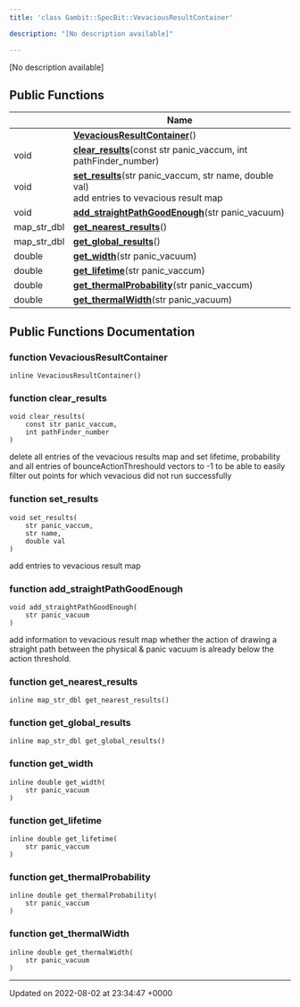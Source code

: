 ```yaml
---
title: 'class Gambit::SpecBit::VevaciousResultContainer'

description: "[No description available]"

---
```









[No description available]

## Public Functions

|                | Name           |
| -------------- | -------------- |
| | **[VevaciousResultContainer](/documentation/code/colliderbit_development/classes/classgambit_1_1specbit_1_1vevaciousresultcontainer/#function-vevaciousresultcontainer)**() |
| void | **[clear_results](/documentation/code/colliderbit_development/classes/classgambit_1_1specbit_1_1vevaciousresultcontainer/#function-clear-results)**(const str panic_vaccum, int pathFinder_number) |
| void | **[set_results](/documentation/code/colliderbit_development/classes/classgambit_1_1specbit_1_1vevaciousresultcontainer/#function-set-results)**(str panic_vaccum, str name, double val)<br>add entries to vevacious result map  |
| void | **[add_straightPathGoodEnough](/documentation/code/colliderbit_development/classes/classgambit_1_1specbit_1_1vevaciousresultcontainer/#function-add-straightpathgoodenough)**(str panic_vacuum) |
| map_str_dbl | **[get_nearest_results](/documentation/code/colliderbit_development/classes/classgambit_1_1specbit_1_1vevaciousresultcontainer/#function-get-nearest-results)**() |
| map_str_dbl | **[get_global_results](/documentation/code/colliderbit_development/classes/classgambit_1_1specbit_1_1vevaciousresultcontainer/#function-get-global-results)**() |
| double | **[get_width](/documentation/code/colliderbit_development/classes/classgambit_1_1specbit_1_1vevaciousresultcontainer/#function-get-width)**(str panic_vacuum) |
| double | **[get_lifetime](/documentation/code/colliderbit_development/classes/classgambit_1_1specbit_1_1vevaciousresultcontainer/#function-get-lifetime)**(str panic_vaccum) |
| double | **[get_thermalProbability](/documentation/code/colliderbit_development/classes/classgambit_1_1specbit_1_1vevaciousresultcontainer/#function-get-thermalprobability)**(str panic_vaccum) |
| double | **[get_thermalWidth](/documentation/code/colliderbit_development/classes/classgambit_1_1specbit_1_1vevaciousresultcontainer/#function-get-thermalwidth)**(str panic_vacuum) |

## Public Functions Documentation

### function VevaciousResultContainer

```
inline VevaciousResultContainer()
```


### function clear_results

```
void clear_results(
    const str panic_vaccum,
    int pathFinder_number
)
```


delete all entries of the vevacious results map and set lifetime, probability and all entries of bounceActionThreshould vectors to -1 to be able to easily filter out points for which vevacious did not run successfully 


### function set_results

```
void set_results(
    str panic_vaccum,
    str name,
    double val
)
```

add entries to vevacious result map 

### function add_straightPathGoodEnough

```
void add_straightPathGoodEnough(
    str panic_vacuum
)
```


add information to vevacious result map whether the action of drawing a straight path between the physical & panic vacuum is already below the action threshold. 


### function get_nearest_results

```
inline map_str_dbl get_nearest_results()
```


### function get_global_results

```
inline map_str_dbl get_global_results()
```


### function get_width

```
inline double get_width(
    str panic_vacuum
)
```


### function get_lifetime

```
inline double get_lifetime(
    str panic_vaccum
)
```


### function get_thermalProbability

```
inline double get_thermalProbability(
    str panic_vaccum
)
```


### function get_thermalWidth

```
inline double get_thermalWidth(
    str panic_vacuum
)
```


-------------------------------

Updated on 2022-08-02 at 23:34:47 +0000